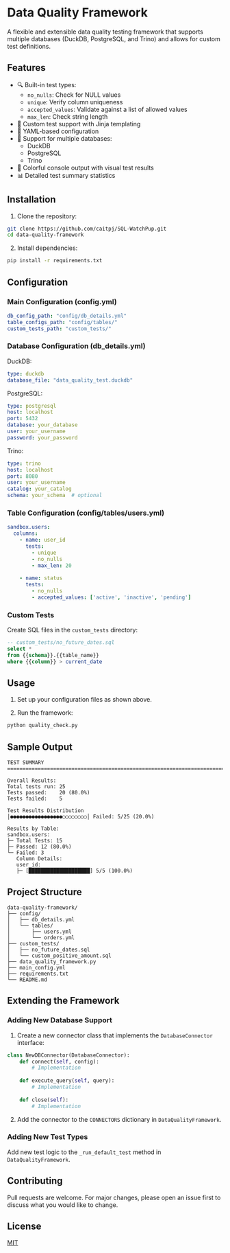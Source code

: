 # Data Quality Framework

A flexible and extensible data quality testing framework that supports multiple databases (DuckDB, PostgreSQL, and Trino) and allows for custom test definitions.

## Features

- 🔍 Built-in test types:
  - `no_nulls`: Check for NULL values
  - `unique`: Verify column uniqueness
  - `accepted_values`: Validate against a list of allowed values
  - `max_len`: Check string length
- 🎯 Custom test support with Jinja templating
- 📝 YAML-based configuration
- 🔌 Support for multiple databases:
  - DuckDB
  - PostgreSQL
  - Trino
- 🎨 Colorful console output with visual test results
- 📊 Detailed test summary statistics

## Installation

1. Clone the repository:
```bash
git clone https://github.com/caitpj/SQL-WatchPup.git
cd data-quality-framework
```

2. Install dependencies:
```bash
pip install -r requirements.txt
```

## Configuration

### Main Configuration (config.yml)
```yaml
db_config_path: "config/db_details.yml"
table_configs_path: "config/tables/"
custom_tests_path: "custom_tests/"
```

### Database Configuration (db_details.yml)

DuckDB:
```yaml
type: duckdb
database_file: "data_quality_test.duckdb"
```

PostgreSQL:
```yaml
type: postgresql
host: localhost
port: 5432
database: your_database
user: your_username
password: your_password
```

Trino:
```yaml
type: trino
host: localhost
port: 8080
user: your_username
catalog: your_catalog
schema: your_schema  # optional
```

### Table Configuration (config/tables/users.yml)
```yaml
sandbox.users:
  columns:
    - name: user_id
      tests:
        - unique
        - no_nulls
        - max_len: 20
    
    - name: status
      tests:
        - no_nulls
        - accepted_values: ['active', 'inactive', 'pending']
```

### Custom Tests

Create SQL files in the `custom_tests` directory:

```sql
-- custom_tests/no_future_dates.sql
select *
from {{schema}}.{{table_name}}
where {{column}} > current_date
```

## Usage

1. Set up your configuration files as shown above.

2. Run the framework:
```bash
python quality_check.py
```

## Sample Output

```
TEST SUMMARY
================================================================================

Overall Results:
Total tests run: 25
Tests passed:    20 (80.0%)
Tests failed:    5

Test Results Distribution
│●●●●●●●●●●●●●●●●●○○○○○○○○│ Failed: 5/25 (20.0%)

Results by Table:
sandbox.users:
├─ Total Tests: 15
├─ Passed: 12 (80.0%)
└─ Failed: 3
   Column Details:
   user_id:
   ├─ [████████████████████] 5/5 (100.0%)
```

## Project Structure
```
data-quality-framework/
├── config/
│   ├── db_details.yml
│   └── tables/
│       ├── users.yml
│       └── orders.yml
├── custom_tests/
│   ├── no_future_dates.sql
│   └── custom_positive_amount.sql
├── data_quality_framework.py
├── main_config.yml
├── requirements.txt
└── README.md
```

## Extending the Framework

### Adding New Database Support

1. Create a new connector class that implements the `DatabaseConnector` interface:
```python
class NewDBConnector(DatabaseConnector):
    def connect(self, config):
        # Implementation
    
    def execute_query(self, query):
        # Implementation
    
    def close(self):
        # Implementation
```

2. Add the connector to the `CONNECTORS` dictionary in `DataQualityFramework`.

### Adding New Test Types

Add new test logic to the `_run_default_test` method in `DataQualityFramework`.

## Contributing

Pull requests are welcome. For major changes, please open an issue first to discuss what you would like to change.

## License

[MIT](https://choosealicense.com/licenses/mit/)
